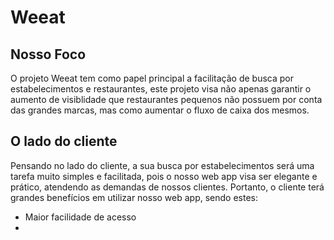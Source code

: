 <h1>Weeat</h1> 

## Nosso Foco
 O projeto Weeat tem como papel principal a facilitação de busca por estabelecimentos e restaurantes, este projeto visa não apenas garantir o aumento de visiblidade que restaurantes pequenos não possuem por conta das grandes marcas, mas como aumentar o fluxo de caixa dos mesmos.

## O lado do cliente
Pensando no lado do cliente, a sua busca por estabelecimentos será uma tarefa muito simples e facilitada, pois o nosso web app visa ser elegante e prático, atendendo as demandas de nossos clientes. Portanto, o cliente terá grandes benefícios em utilizar nosso web app, sendo estes:
+ Maior facilidade de acesso
+ 
